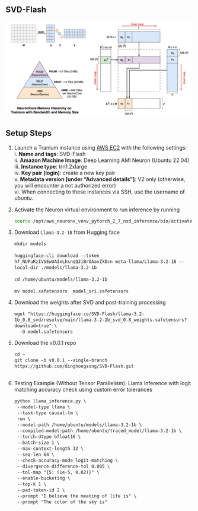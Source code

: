 ## SVD-Flash

![SVD-Flash: Efficient LLM inference via SVD Compression and Tiling on AWS Trainium](./images/svd_flash.png)

## Setup Steps

1. Launch a Tranium instance using [AWS EC2](https://us-west-2.console.aws.amazon.com/ec2/home?region=us-west-2#LaunchInstances:) with the following settings:  
   i. **Name and tags**: SVD-Flash  
   ii. **Amazon Machine Image**: Deep Learning AMI Neuron (Ubuntu 22.04)  
   iii. **Instance type**: trn1.2xlarge  
   iv. **Key pair (login)**: create a new key pair  
   v. **Metadata version [under “Advanced details”]**: V2 only (otherwise, you will encounter a not authorized error)  
   vi. When connecting to these instances via SSH, use the username of *ubuntu*.

2. Activate the Neuron virtual environment to run inference by running  
   ```bash
   source /opt/aws_neuronx_venv_pytorch_2_7_nxd_inference/bin/activate

3. Download `Llama-3.2-1B` from Hugging face
    ``` 
    mkdir models

    huggingface-cli download --token  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 meta-llama/Llama-3.2-1B --local-dir ./models/llama-3.2-1b

    cd /home/ubuntu/models/llama-3.2-1b

    mv model.safetensors  model_ori.safetensors

4. Download the weights after SVD and post-training processing
   ```
   wget "https://huggingface.co/SVD-Flash/llama-3.2-1b_0.8_svd/resolve/main/llama-3.2-1b_svd_0.8_weights.safetensors?download=true" \
     -O model.safetensors   

5. Download the v0.0.1 repo
   ```
   cd ~   
   git clone -b v0.0.1 --single-branch https://github.com/dinghongsong/SVD-Flash.git


5. Testing Example (Without Tensor Parallelism): Llama inference with logit matching accuracy check using custom error tolerances
   ```
   python llama_inference.py \
    --model-type llama \
    --task-type causal-lm \
    run \
    --model-path /home/ubuntu/models/llama-3.2-1b \
    --compiled-model-path /home/ubuntu/traced_model/llama-3.2-1b \
    --torch-dtype bfloat16 \
    --batch-size 1 \
    --max-context-length 32 \
    --seq-len 64 \
    --check-accuracy-mode logit-matching \
    --divergence-difference-tol 0.005 \
    --tol-map "{5: (1e-5, 0.02)}" \
    --enable-bucketing \
    --top-k 1 \
    --pad-token-id 2 \
    --prompt "I believe the meaning of life is" \
    --prompt "The color of the sky is"


